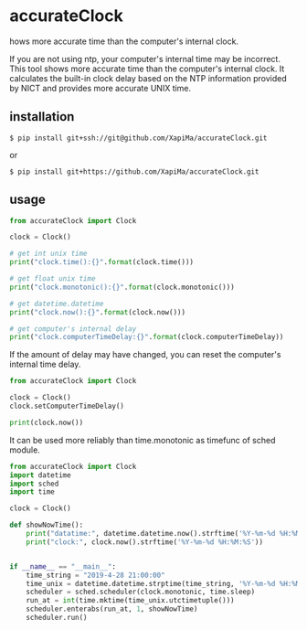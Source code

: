 # accurateClock
hows more accurate time than the computer's internal clock.

If you are not using ntp, your computer's internal time may be incorrect.
This tool shows more accurate time than the computer's internal clock.
It calculates the built-in clock delay based on the NTP information provided by NICT and provides more accurate UNIX time.

## installation
 ```
 $ pip install git+ssh://git@github.com/XapiMa/accurateClock.git
 ```

 or 

  ```
 $ pip install git+https://github.com/XapiMa/accurateClock.git
 ```

## usage

```python
from accurateClock import Clock

clock = Clock()

# get int unix time
print("clock.time():{}".format(clock.time()))

# get float unix time
print("clock.monotonic():{}".format(clock.monotonic()))

# get datetime.datetime
print("clock.now():{}".format(clock.now()))

# get computer's internal delay
print("clock.computerTimeDelay:{}".format(clock.computerTimeDelay))
```


If the amount of delay may have changed, you can reset the computer's internal time delay.
```python
from accurateClock import Clock

clock = Clock()
clock.setComputerTimeDelay()

print(clock.now())
```


It can be used more reliably than time.monotonic as timefunc of sched module.
```python
from accurateClock import Clock
import datetime
import sched
import time

clock = Clock()

def showNowTime():
    print("datatime:", datetime.datetime.now().strftime('%Y-%m-%d %H:%M:%S'))
    print("clock:", clock.now().strftime('%Y-%m-%d %H:%M:%S'))


if __name__ == "__main__":
    time_string = "2019-4-28 21:00:00"
    time_unix = datetime.datetime.strptime(time_string, '%Y-%m-%d %H:%M:%S')
    scheduler = sched.scheduler(clock.monotonic, time.sleep)
    run_at = int(time.mktime(time_unix.utctimetuple()))
    scheduler.enterabs(run_at, 1, showNowTime)
    scheduler.run()
```